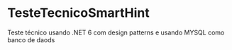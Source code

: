 # TesteTecnicoSmartHint
Teste técnico usando .NET 6 com design patterns e usando MYSQL como banco de daods
